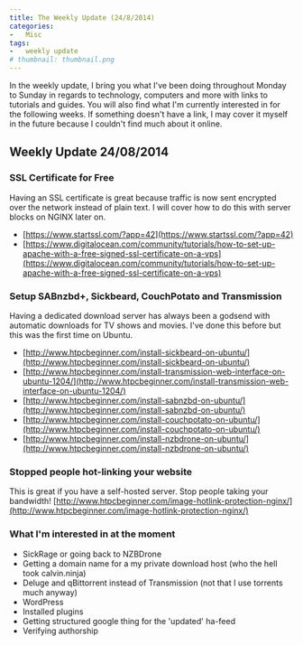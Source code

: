 ```yaml
---
title: The Weekly Update (24/8/2014)
categories:
-   Misc
tags:
-   weekly update
# thumbnail: thumbnail.png
---
```


In the weekly update, I bring you what I've been doing throughout Monday to Sunday in regards to technology, computers and more with links to tutorials and guides. You will also find what I'm currently interested in for the following weeks. If something doesn't have a link, I may cover it myself in the future because I couldn't find much about it online. <!-- more -->

## Weekly Update 24/08/2014

### SSL Certificate for Free

Having an SSL certificate is great because traffic is now sent encrypted over the network instead of plain text. I will cover how to do this with server blocks on NGINX later on.

*   [https://www.startssl.com/?app=42](https://www.startssl.com/?app=42)
*   [https://www.digitalocean.com/community/tutorials/how-to-set-up-apache-with-a-free-signed-ssl-certificate-on-a-vps](https://www.digitalocean.com/community/tutorials/how-to-set-up-apache-with-a-free-signed-ssl-certificate-on-a-vps)

### Setup SABnzbd+, Sickbeard, CouchPotato and Transmission

Having a dedicated download server has always been a godsend with automatic downloads for TV shows and movies. I've done this before but this was the first time on Ubuntu.

*   [http://www.htpcbeginner.com/install-sickbeard-on-ubuntu/](http://www.htpcbeginner.com/install-sickbeard-on-ubuntu/)
*   [http://www.htpcbeginner.com/install-transmission-web-interface-on-ubuntu-1204/](http://www.htpcbeginner.com/install-transmission-web-interface-on-ubuntu-1204/)
*   [http://www.htpcbeginner.com/install-sabnzbd-on-ubuntu/](http://www.htpcbeginner.com/install-sabnzbd-on-ubuntu/)
*   [http://www.htpcbeginner.com/install-couchpotato-on-ubuntu/](http://www.htpcbeginner.com/install-couchpotato-on-ubuntu/)
*   [http://www.htpcbeginner.com/install-nzbdrone-on-ubuntu/](http://www.htpcbeginner.com/install-nzbdrone-on-ubuntu/)

### Stopped people hot-linking your website

This is great if you have a self-hosted server. Stop people taking your bandwidth! [http://www.htpcbeginner.com/image-hotlink-protection-nginx/](http://www.htpcbeginner.com/image-hotlink-protection-nginx/)

### What I'm interested in at the moment

*   SickRage or going back to NZBDrone
*   Getting a domain name for a my private download host (who the hell took calvin.ninja)
*   Deluge and qBittorrent instead of Transmission (not that I use torrents much anyway)
*   WordPress
*   Installed plugins
*   Getting structured google thing for the 'updated' ha-feed
*   Verifying authorship
